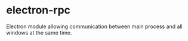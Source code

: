 # electron-rpc
Electron module allowing communication between main process and all windows at the same time.
